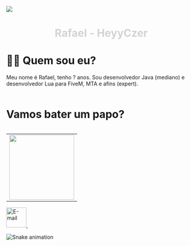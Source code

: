 ![](https://komarev.com/ghpvc/?username=HeyyCzer&color=lightgrey&label=Visitas)
<h1 align="center"><p style="color:lightgrey">Rafael - HeyyCzer</p></h1>


<h1> 🧙🏻 Quem sou eu? </h1>

Meu nome é Rafael, tenho ? anos. Sou desenvolvedor Java (mediano) e desenvolvedor Lua para FiveM, MTA e afins (expert). 
<br> <br/>

<h1> Vamos bater um papo? </h1> 

<table align='right'>
  <row>
    <td>
      <img height='172' src='https://github-readme-stats.vercel.app/api?username=HeyyCzer&show_icons=true&theme=dark'>
    </td>
  </row>
</table>


<a href="https://discord.gg/metropole">
    <img height='53' img alt="E-mail" src="https://logodownload.org/wp-content/uploads/2017/11/discord-logo-4-1.png">
  </a> &nbsp;&nbsp;&nbsp; 
  

![Snake animation](https://github.com/HeyyCzer/HeyyCzer/blob/output/github-contribution-grid-snake.gif)
